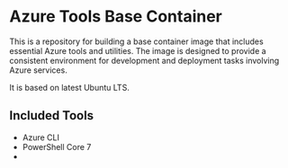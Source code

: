 # Azure Tools Base Container

This is a repository for building a base container image that includes essential Azure tools and utilities. The image is designed to provide a consistent environment for development and deployment tasks involving Azure services.

It is based on latest Ubuntu LTS.

## Included Tools

- Azure CLI
- PowerShell Core 7
- 